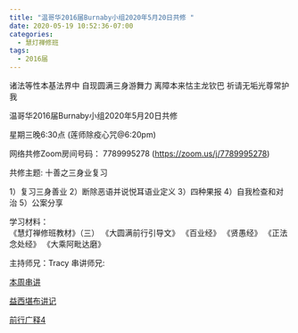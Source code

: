 ```yaml
---
title: "温哥华2016届Burnaby小组2020年5月20日共修 "
date: 2020-05-19 10:52:36-07:00
categories:
  - 慧灯禅修班
tags:
  - 2016届
---
```

诸法等性本基法界中 自现圆满三身游舞力 离障本来怙主龙钦巴 祈请无垢光尊常护我

温哥华2016届Burnaby小组2020年5月20日共修 

星期三晚6:30点 (莲师除疫心咒@6:20pm)

网络共修Zoom房间号码： 7789995278 (<https://zoom.us/j/7789995278>)

共修主题: 十善之三身业复习

1）复习三身善业
2）断除恶语并说悦耳语业定义
3）四种果报
4）自我检查和对治
5）公案分享

学习材料：  
《慧灯禅修班教材》（三） 
《大圆满前行引导文》
《百业经》
《贤愚经》
《正法念处经》
《大乘阿毗达磨》

主持师兄：Tracy
串讲师兄: 


[本周串讲](/f/up/十善业之一不杀生2.docx)

[益西堪布讲记](/f/up/因果益西.pdf)

[前行广释4](/f/up/前行广释4.pdf)

